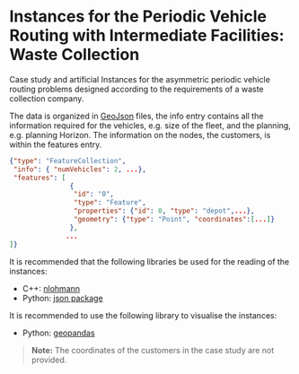 # Instances for the Periodic Vehicle Routing with Intermediate Facilities: Waste Collection
Case study and artificial Instances for the asymmetric periodic vehicle routing problems designed according to the requirements of  a waste collection company.

The data is organized in [GeoJson](https://it.wikipedia.org/wiki/GeoJSON) files, the info entry contains all the information required for the 
vehicles, e.g. size of the fleet, and the planning, e.g.  planning Horizon. The information on the nodes, the customers, is within the features entry. 

```json
{"type": "FeatureCollection",
 "info": { "numVehicles": 2, ...},
 "features": [
               {
                "id": "0",
                "type": "Feature",
                "properties": {"id": 0, "type": "depot",...},
                "geometry": {"type": "Point", "coordinates":[...]}
               },
              ...
]}
```

It is recommended that the following libraries be used for the reading of the instances:
- C++: [nlohmann](https://github.com/nlohmann/json)
- Python: [json package](https://docs.python.org/3/library/json.html)

It is recommended to use the following library to visualise the instances:
- Python: [geopandas](https://geopandas.org/en/stable/)

> **Note:**
> The coordinates of the customers in the case study are not provided.
